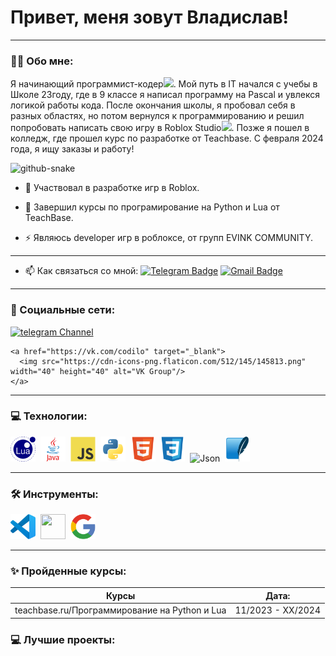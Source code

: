 # Привет, меня зовут Владислав!

---

### 👨‍💻 Обо мне:

Я начинающий программист-кодер<img src="https://media.giphy.com/media/bGgsc5mWoryfgKBx1u/giphy.gif" width="20px">. Мой путь в IT начался с учебы в Школе 23году, где в 9 классе я написал программу на Pascal и увлекся логикой работы кода. После окончания школы, я пробовал себя в разных областях, но потом вернулся к программированию и решил попробовать написать свою игру в Roblox Studio<img src="https://github.com/vvladislovv/vvladislovv/assets/133252067/78c5b7b3-58bd-4ed6-bd49-fe687c4b4da4" width="20px">. Позже я пошел в колледж, где прошел курс по разработке от Teachbase. С февраля 2024 года, я ищу заказы и работу!

<picture>
  <img alt="github-snake" src="https://github.com/FilimonovAlexey/FilimonovAlexey/blob/main/assets/github-snake.svg" />
</picture>


- :telescope: Участвовал в разработке игр в Roblox.

- :seedling: Завершил курсы по програмирование на Python и Lua от TeachBase.

- :zap: Являюсь developer игр в роблоксе, от групп EVINK COMMUNITY.


---

- :mailbox: Как связаться со мной: [![Telegram Badge](https://img.shields.io/badge/-Vladislov-blue?style=flat&logo=Telegram&logoColor=white)](https://t.me/vvlad_islovv) [![Gmail Badge](https://img.shields.io/badge/-Gmail-red?style=flat&logo=Gmail&logoColor=white)](mailto:vlad.yelcheninov@gmail.com)

---

### 🤝 Социальные сети:

  <div id="badges">
    <a href="https://t.me/CrazyLifeEva" target="_blank">
      <img src="https://cdn-icons-png.flaticon.com/512/2111/2111646.png" width="40" height="40" alt="telegram Channel" />
    </a>

    <a href="https://vk.com/codilo" target="_blank">
      <img src="https://cdn-icons-png.flaticon.com/512/145/145813.png" width="40" height="40" alt="VK Group"/>
    </a>
  </div>

---

### 💻 Технологии:

<div>
  <img src="https://github.com/devicons/devicon/blob/master/icons/lua/lua-plain.svg" title="lua" alt="lua" width="40" height="40"/>&nbsp
  <img src="https://github.com/devicons/devicon/blob/master/icons/java/java-original-wordmark.svg" title="css" alt="css" width="40" height="40"/>&nbsp
  <img src="https://github.com/devicons/devicon/blob/master/icons/javascript/javascript-original.svg" title="js" alt="js" width="40" height="40"/>&nbsp
  <img src="https://github.com/devicons/devicon/blob/master/icons/python/python-original.svg" title="python" alt="python" width="40" height="40"/>&nbsp
  <img src="https://github.com/devicons/devicon/blob/master/icons/html5/html5-original.svg" title="HTML" alt="HTML" width="40" height="40"/>&nbsp
  <img src="https://github.com/devicons/devicon/blob/master/icons/css3/css3-original.svg" title="css" alt="css" width="40" height="40"/>&nbsp
  <img src="https://github.com/vvladislovv/vvladislovv/assets/133252067/a78322bc-8d79-4439-a385-6216c509daf8" title="Json" alt="Json" width="40" height="40"/>&nbsp
  <img src="https://github.com/devicons/devicon/blob/master/icons/sqlite/sqlite-original.svg" title="SQL" alt="Sql" width="40" height="40"/>&nbsp


 <!--  <img src="" title="css" alt="css" width="40" height="40"/>&nbsp
  <!-- <img src="https://github.com/devicons/devicon/blob/master/icons/redux/redux-original.svg" title="redux" alt="redux" width="40" height="40"/>&nbsp; -->
</div>

---

### 🛠 Инструменты:

<div>
  <img src="https://github.com/devicons/devicon/blob/master/icons/vscode/vscode-original.svg" title="Visual Studio code" alt="" width="40" height="40"/>&nbsp;
  <img src="https://github.com/vvladislovv/vvladislovv/assets/133252067/78c5b7b3-58bd-4ed6-bd49-fe687c4b4da4" title="Roblox Studio" alt="" width="40" height="40"/>&nbsp;
  <img src="https://github.com/devicons/devicon/blob/master/icons/google/google-original.svg" title="Google" alt="" width="40" height="40"/>&nbsp;
  <!--<img src="" title="YouTube" alt="" width="40" height="40"/>&nbsp; -->
</div>

---

### ✨ Пройденные курсы:

| Курсы                                                                 | Дата:             |
| ----------------------------------------------------------------------| :---------------: |
| teachbase.ru/Программирование на Python и Lua                         | 11/2023 - XX/2024 |



### 💻 Лучшие проекты:



